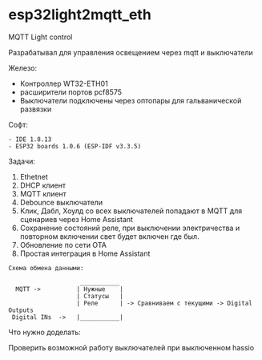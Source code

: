 # esp32light2mqtt_eth
MQTT Light control

Разрабатывал для управления освещением через mqtt и выключатели
   
   Железо:
   
   - Контроллер WT32-ETH01
   - расширители портов pcf8575
   - Выключатели подключены через оптопары для гальванической развязки
   
   Софт:
   
    - IDE 1.8.13
    - ESP32 boards 1.0.6 (ESP-IDF v3.3.5)
   
      
   Задачи:
   1. Ethetnet
   2. DHCP клиент
   3. MQTT клиент
   4. Debounce выключатели
   5. Клик, Дабл, Хоулд со всех выключателей попадают в MQTT для сценариев через Home Assistant
   6. Сохранение состояний реле, при выключении электричества и повторном включении свет будет включен где был.
   7. Обновление по сети OTA
   8. Простая интеграция в Home Assistant
   
   


    Схема обмена данными:
    
                        ___________
      MQTT ->          | Нужные    |
                       | Статусы   |
                       | Реле      | -> Сравниваем с текущими -> Digital Outputs
     Digital INs  ->   |___________|
     
     
Что нужно доделать:

Проверить возможной работу выключателей при выключенном hassio

